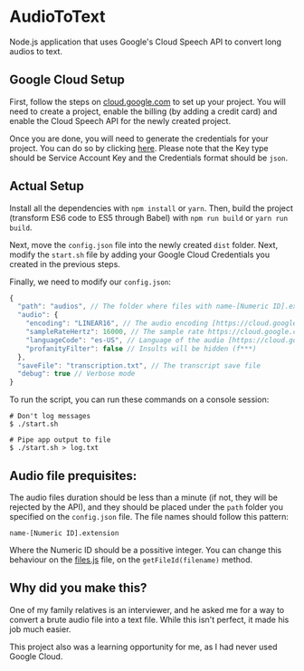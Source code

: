 # AudioToText
Node.js application that uses Google's Cloud Speech API to convert long audios to text.

## Google Cloud Setup

First, follow the steps on [cloud.google.com](https://cloud.google.com/speech/docs/getting-started) to set up your project. You will need to create a project, enable the billing (by adding a credit card) and enable the Cloud Speech API for the newly created project.

Once you are done, you will need to generate the credentials for your project. You can do so by clicking [here](https://console.cloud.google.com/apis/credentials). Please note that the Key type should be Service Account Key and the Credentials format should be `json`.

## Actual Setup
Install all the dependencies with `npm install` or `yarn`. Then, build the project (transform ES6 code to ES5 through Babel) with `npm run build` or `yarn run build`.

Next, move the `config.json` file into the newly created `dist` folder. Next, modify the `start.sh` file by adding your Google Cloud Credentials you created in the previous steps.

Finally, we need to modify our `config.json`:

```javascript
{
  "path": "audios", // The folder where files with name-[Numeric ID].ext are stored, relative to dist folder
  "audio": {
    "encoding": "LINEAR16", // The audio encoding [https://cloud.google.com/speech/reference/rpc/google.cloud.speech.v1beta1#google.cloud.speech.v1beta1.RecognitionConfig.AudioEncoding]
    "sampleRateHertz": 16000, // The sample rate https://cloud.google.com/speech/reference/rpc/google.cloud.speech.v1beta1#google.cloud.speech.v1beta1.RecognitionConfig
    "languageCode": "es-US", // Language of the audio [https://cloud.google.com/speech/docs/languages]
    "profanityFilter": false // Insults will be hidden (f***)
  },
  "saveFile": "transcription.txt", // The transcript save file
  "debug": true // Verbose mode
}
```

To run the script, you can run these commands on a console session:

```shell
# Don't log messages
$ ./start.sh

# Pipe app output to file
$ ./start.sh > log.txt
```

## Audio file prequisites:

The audio files duration should be less than a minute (if not, they will be rejected by the API), and they should be placed under the `path` folder you specified on the `config.json` file. The file names should follow this pattern:

```
name-[Numeric ID].extension
```

Where the Numeric ID should be a possitive integer. You can change this behaviour on the [files.js](lib/files.js) file, on the `getFileId(filename)` method.

## Why did you make this?
One of my family relatives is an interviewer, and he asked me for a way to convert a brute audio file into a text file. While this isn't perfect, it made his job much easier.

This project also was a learning opportunity for me, as I had never used Google Cloud.